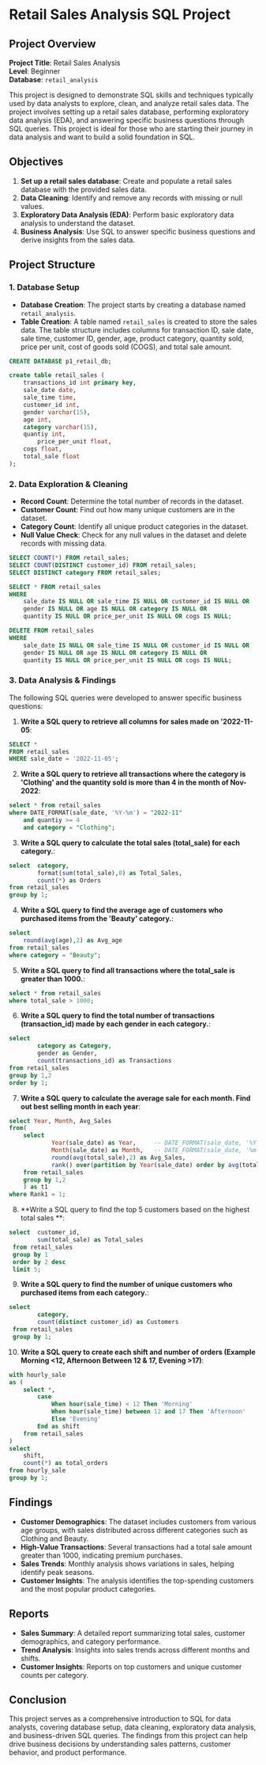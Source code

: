 # Retail Sales Analysis SQL Project

## Project Overview

**Project Title**: Retail Sales Analysis  
**Level**: Beginner  
**Database**: `retail_analysis`

This project is designed to demonstrate SQL skills and techniques typically used by data analysts to explore, clean, and analyze retail sales data. The project involves setting up a retail sales database, performing exploratory data analysis (EDA), and answering specific business questions through SQL queries. This project is ideal for those who are starting their journey in data analysis and want to build a solid foundation in SQL.

## Objectives

1. **Set up a retail sales database**: Create and populate a retail sales database with the provided sales data.
2. **Data Cleaning**: Identify and remove any records with missing or null values.
3. **Exploratory Data Analysis (EDA)**: Perform basic exploratory data analysis to understand the dataset.
4. **Business Analysis**: Use SQL to answer specific business questions and derive insights from the sales data.

## Project Structure

### 1. Database Setup

- **Database Creation**: The project starts by creating a database named `retail_analysis`.
- **Table Creation**: A table named `retail_sales` is created to store the sales data. The table structure includes columns for transaction ID, sale date, sale time, customer ID, gender, age, product category, quantity sold, price per unit, cost of goods sold (COGS), and total sale amount.

```sql
CREATE DATABASE p1_retail_db;

create table retail_sales (
	transactions_id	int primary key,
	sale_date date,	
	sale_time time,
	customer_id	int,
	gender varchar(15),
	age int,
	category varchar(15),	
	quantiy int,
    	price_per_unit float,
	cogs float,
	total_sale float
);
```

### 2. Data Exploration & Cleaning

- **Record Count**: Determine the total number of records in the dataset.
- **Customer Count**: Find out how many unique customers are in the dataset.
- **Category Count**: Identify all unique product categories in the dataset.
- **Null Value Check**: Check for any null values in the dataset and delete records with missing data.

```sql
SELECT COUNT(*) FROM retail_sales;
SELECT COUNT(DISTINCT customer_id) FROM retail_sales;
SELECT DISTINCT category FROM retail_sales;

SELECT * FROM retail_sales
WHERE 
    sale_date IS NULL OR sale_time IS NULL OR customer_id IS NULL OR 
    gender IS NULL OR age IS NULL OR category IS NULL OR 
    quantity IS NULL OR price_per_unit IS NULL OR cogs IS NULL;

DELETE FROM retail_sales
WHERE 
    sale_date IS NULL OR sale_time IS NULL OR customer_id IS NULL OR 
    gender IS NULL OR age IS NULL OR category IS NULL OR 
    quantity IS NULL OR price_per_unit IS NULL OR cogs IS NULL;
```

### 3. Data Analysis & Findings

The following SQL queries were developed to answer specific business questions:

1. **Write a SQL query to retrieve all columns for sales made on '2022-11-05**:
```sql
SELECT *
FROM retail_sales
WHERE sale_date = '2022-11-05';
```

2. **Write a SQL query to retrieve all transactions where the category is 'Clothing' and the quantity sold is more than 4 in the month of Nov-2022**:
```sql
select * from retail_sales
where DATE_FORMAT(sale_date, '%Y-%m') = "2022-11"
	and	quantiy >= 4
    and category = "Clothing";
```

3. **Write a SQL query to calculate the total sales (total_sale) for each category.**:
```sql
select	category,
		format(sum(total_sale),0) as Total_Sales,
		count(*) as Orders
from retail_sales
group by 1;
```

4. **Write a SQL query to find the average age of customers who purchased items from the 'Beauty' category.**:
```sql
select
	round(avg(age),2) as Avg_age
from retail_sales
where category = "Beauty";
```

5. **Write a SQL query to find all transactions where the total_sale is greater than 1000.**:
```sql
select * from retail_sales
where total_sale > 1000;
```

6. **Write a SQL query to find the total number of transactions (transaction_id) made by each gender in each category.**:
```sql
select
		category as Category,
        gender as Gender,
        count(transactions_id) as Transactions
from retail_sales
group by 1,2
order by 1;
```

7. **Write a SQL query to calculate the average sale for each month. Find out best selling month in each year**:
```sql
select Year, Month, Avg_Sales 
from( 
	select
			Year(sale_date) as Year,     -- DATE_FORMAT(sale_date, '%Y') as Year,
			Month(sale_date) as Month,   -- DATE_FORMAT(sale_date, '%m') as Month,
			round(avg(total_sale),2) as Avg_Sales,
			rank() over(partition by Year(sale_date) order by avg(total_sale) desc) as Rank1
	from retail_sales
	group by 1,2
    ) as t1
where Rank1 = 1;
```

8. **Write a SQL query to find the top 5 customers based on the highest total sales **:
```sql
select 	customer_id,
		sum(total_sale) as Total_sales
 from retail_sales
 group by 1
 order by 2 desc
 limit 5;
```

9. **Write a SQL query to find the number of unique customers who purchased items from each category.**:
```sql
select 
		category,
        count(distinct customer_id) as Customers
 from retail_sales
 group by 1;
```

10. **Write a SQL query to create each shift and number of orders (Example Morning <12, Afternoon Between 12 & 17, Evening >17)**:
```sql
with hourly_sale
as (
	select *,
		case
			When hour(sale_time) < 12 Then 'Morning'
			When hour(sale_time) between 12 and 17 Then 'Afternoon'
			Else 'Evening'
		End as shift
	from retail_sales
)
select
	shift,
    count(*) as total_orders
from hourly_sale
group by 1;
```

## Findings

- **Customer Demographics**: The dataset includes customers from various age groups, with sales distributed across different categories such as Clothing and Beauty.
- **High-Value Transactions**: Several transactions had a total sale amount greater than 1000, indicating premium purchases.
- **Sales Trends**: Monthly analysis shows variations in sales, helping identify peak seasons.
- **Customer Insights**: The analysis identifies the top-spending customers and the most popular product categories.

## Reports

- **Sales Summary**: A detailed report summarizing total sales, customer demographics, and category performance.
- **Trend Analysis**: Insights into sales trends across different months and shifts.
- **Customer Insights**: Reports on top customers and unique customer counts per category.

## Conclusion

This project serves as a comprehensive introduction to SQL for data analysts, covering database setup, data cleaning, exploratory data analysis, and business-driven SQL queries. The findings from this project can help drive business decisions by understanding sales patterns, customer behavior, and product performance.
